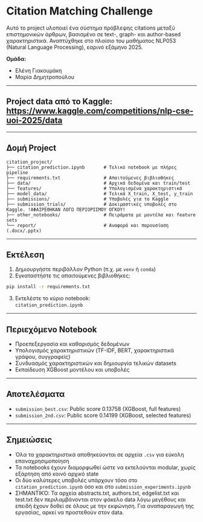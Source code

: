 
# Citation Matching Challenge

Αυτό το project υλοποιεί ένα σύστημα πρόβλεψης citations μεταξύ επιστημονικών άρθρων, βασισμένο σε text-, graph- και author-based χαρακτηριστικά. Αναπτύχθηκε στο πλαίσιο του μαθήματος NLP053 (Natural Language Processing), εαρινό εξάμηνο 2025.

**Ομάδα:**
- Ελένη Γιακουμάκη
- Μαρία Δημητροπούλου

---

## Project data από το Kaggle: https://www.kaggle.com/competitions/nlp-cse-uoi-2025/data

--- 

## Δομή Project

```
citation_project/
├── citation_prediction.ipynb       # Τελικό notebook με πλήρες pipeline
├── requirements.txt                # Απαιτούμενες βιβλιοθήκες
├── data/                           # Αρχικά δεδομένα και train/test
├── features/                       # Υπολογισμένα χαρακτηριστικά
├── model_data/                     # Τελικά X_train, X_test, y_train
├── submissions/                    # Υποβολές για το Kaggle
├── submission_trials/  			# Δοκιμαστικές υποβολές στο Kaggle. !ΑΦΑΙΡΕΘΗΚΑΝ ΛΟΓΩ ΠΕΡΙΟΡΙΣΜΟΥ ΟΓΚΟΥ!
├── other_notebooks/              	# Πειράματα με μοντέλα και feature sets
└── report/                         # Αναφορά και παρουσίαση (.docx/.pptx)
```

---

## Εκτέλεση

1. Δημιουργήστε περιβάλλον Python (π.χ. με `venv` ή `conda`)
2. Εγκαταστήστε τις απαιτούμενες βιβλιοθήκες:
```bash
pip install -r requirements.txt
```
3. Εκτελέστε το κύριο notebook:  
   `citation_prediction.ipynb`

---

## Περιεχόμενο Notebook

- Προεπεξεργασία και καθαρισμός δεδομένων
- Υπολογισμός χαρακτηριστικών (TF-IDF, BERT, χαρακτηριστικά γράφου, συγγραφείς)
- Συνδυασμός χαρακτηριστικών και δημιουργία τελικών datasets
- Εκπαίδευση XGBoost μοντέλου και υποβολές

---

## Αποτελέσματα

- `submission_best.csv`: Public score 0.13758 (XGBoost, full features)
- `submission_2nd.csv`: Public score 0.14199 (XGBoost, selected features)

---

## Σημειώσεις

- Όλα τα χαρακτηριστικά αποθηκεύονται σε αρχεία `.csv` για εύκολη επαναχρησιμοποίηση
- Τα notebooks έχουν διαμορφωθεί ώστε να εκτελούνται modular, χωρίς εξάρτηση από κοινό αρχικό state
- Οι δύο καλύτερες υποβολές υπάρχουν τόσο στο `citation_prediction.ipynb` όσο και στο `submission_experiments.ipynb`
- ΣΗΜΑΝΤΙΚΌ: Τα αρχεία abstracts.txt, authors.txt, edgelist.txt και test.txt δεν περιλαμβάνονται στον φάκελο data λόγω μεγέθους και επειδή έχουν δοθεί σε όλους με την εκφώνηση. Για αναπαραγωγή της εργασίας, αρκεί να προστεθούν στον data.
